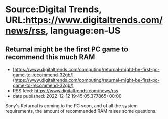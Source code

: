 # Source:Digital Trends, URL:https://www.digitaltrends.com/news/rss, language:en-US

## Returnal might be the first PC game to recommend this much RAM
 - [https://www.digitaltrends.com/computing/returnal-might-be-first-pc-game-to-recommend-32gb/](https://www.digitaltrends.com/computing/returnal-might-be-first-pc-game-to-recommend-32gb/)
 - RSS feed: https://www.digitaltrends.com/news/rss
 - date published: 2022-12-12 19:45:05.377865+00:00

Sony's Returnal is coming to the PC soon, and of all the system requirements, the amount of recommended RAM raises some questions.

